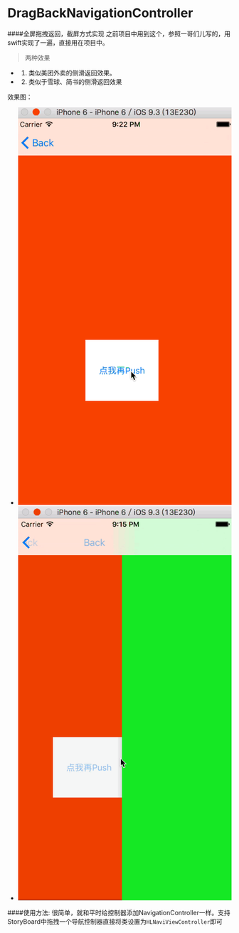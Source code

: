 # DragBackNavigationController
####全屏拖拽返回，截屏方式实现 之前项目中用到这个，参照一哥们儿写的，用swift实现了一遍，直接用在项目中。

> 两种效果
* 1. 类似美团外卖的侧滑返回效果。
* 2. 类似于雪球、简书的侧滑返回效果


效果图：
  * ![效果图1](https://github.com/MonkeyRing/DragBackNavigationController/blob/master/images/page2.gif)
  * ![效果图2](https://github.com/MonkeyRing/DragBackNavigationController/blob/master/images/page1.gif)

####使用方法:
很简单，就和平时给控制器添加NavigationController一样。支持StoryBoard中拖拽一个导航控制器直接将类设置为`HLNaviViewController`即可
